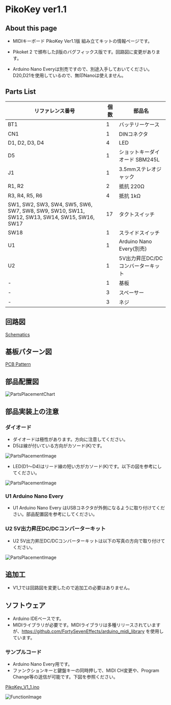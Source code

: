 # PikoKey ver1.1

## About this page
- MIDIキーボード PikoKey Ver1.1版 組み立てキットの情報ページです。
- Pikoket 2 で頒布したβ版のバグフィックス版です。回路図に変更があります。

- Arduino Nano Everyは別売ですので、別途入手しておいてください。D20,D21を使用しているので、無印Nanoは使えません。

## Parts List

| リファレンス番号 | 個数 | 部品名 |
| ---------------- | ---- | -------|
| BT1 | 1 | バッテリーケース |
| CN1 | 1 | DINコネクタ | 
| D1, D2, D3, D4 | 4 | LED | 
| D5 | 1 | ショットキーダイオード SBM245L| 
| J1 | 1 | 3.5mmステレオジャック | 
| R1, R2 | 2 | 抵抗 220Ω | 
| R3, R4, R5, R6 | 4 | 抵抗 1kΩ | 
| SW1, SW2, SW3, SW4, SW5, SW6, SW7, SW8, SW9, SW10, SW11, SW12, SW13, SW14, SW15, SW16, SW17 | 17 | タクトスイッチ | 
| SW18 | 1 | スライドスイッチ | 
| U1 | 1 | Arduino Nano Every(別売) | 
| U2 | 1 | 5V出力昇圧DC/DCコンバーターキット | 
| - | 1	| 基板| 
| - | 3	| スペーサー| 
| - | 3 | 	ネジ| 


## 回路図

[Schematics](/Hardware/pikokeyV1_1_schematic.pdf)

## 基板パターン図

[PCB Pattern](/Hardware/pikokeyV1_1_pattern.pdf)

## 部品配置図

![PartsPlacementChart](/image/PikoKeyBeta_parts_place.PNG)

## 部品実装上の注意
### ダイオード
- ダイオードは極性があります。方向に注意してください。
- D5は線が付いている方向がカソード(K)です。

![PartsPlacementImage](/image/IMG_5644.JPG)


- LED(D1～D4)はリード線の短い方がカソード(K)です。以下の図を参考にしてください。

![PartsPlacementImage](/image/diode.PNG)

### U1 Arduino Nano Every

- U1 Arduino Nano Every はUSBコネクタが外側になるように取り付けてください。部品配置図を参考にしてください。

### U2 5V出力昇圧DC/DCコンバーターキット

- U2 5V出力昇圧DC/DCコンバーターキットは以下の写真の方向で取り付けてください。

![PartsPlacementImage](/image/IMG_5643.JPG)

## 追加工

- V1_1では回路図を変更したので追加工の必要はありません。 


## ソフトウェア
- Arduino IDEベースです。
- MIDIライブラリが必要です。MIDIライブラリは多種リリースされていますが、https://github.com/FortySevenEffects/arduino_midi_library を使用しています。

### サンプルコード
- Arduino Nano Every用です。
- ファンクションキーと鍵盤キーの同時押しで、MIDI CH変更や、Program Change等の送信が可能です。下図を参照ください。
 

[PikoKey_V1_1.ino](/Software/PikoKey_V1_1.ino)

![FunctionImage](/image/function.png)
